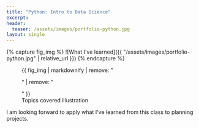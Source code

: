 ```yaml
---
title: "Python: Intro to Data Science"
excerpt: 
header:
  teaser: /assets/images/portfolio-python.jpg
layout: single
---
```

{% capture fig_img %}
![What I've learned]({{ "/assets/images/portfolio-python.jpg" | relative_url }})
{% endcapture %}

<figure>
  {{ fig_img | markdownify | remove: "<p>" | remove: "</p>" }}
  <figcaption>Topics covered illustration</figcaption>
</figure>

I am looking forward to apply what I've learned from this class to planning projects.
